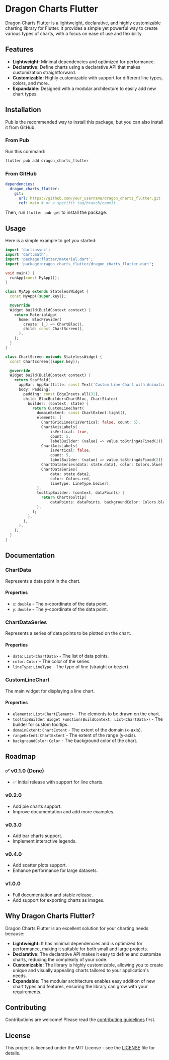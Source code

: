 # Dragon Charts Flutter

Dragon Charts Flutter is a lightweight, declarative, and highly customizable charting library for Flutter. It provides a simple yet powerful way to create various types of charts, with a focus on ease of use and flexibility.

## Features

- **Lightweight:** Minimal dependencies and optimized for performance.
- **Declarative:** Define charts using a declarative API that makes customization straightforward.
- **Customizable:** Highly customizable with support for different line types, colors, and more.
- **Expandable:** Designed with a modular architecture to easily add new chart types.

## Installation

Pub is the recommended way to install this package, but you can also install it from GitHub.

### From Pub

Run this command:

```bash
flutter pub add dragon_charts_flutter
```


### From GitHub

```yaml
dependencies:
  dragon_charts_flutter:
    git:
      url: https://github.com/your_username/dragon_charts_flutter.git
      ref: main # or a specific tag/branch/commit
```

Then, run `flutter pub get` to install the package.

## Usage

Here is a simple example to get you started:

```dart
import 'dart:async';
import 'dart:math';
import 'package:flutter/material.dart';
import 'package:dragon_charts_flutter/dragon_charts_flutter.dart';

void main() {
  runApp(const MyApp());
}

class MyApp extends StatelessWidget {
  const MyApp({super.key});

  @override
  Widget build(BuildContext context) {
    return MaterialApp(
      home: BlocProvider(
        create: (_) => ChartBloc(),
        child: const ChartScreen(),
      ),
    );
  }
}

class ChartScreen extends StatelessWidget {
  const ChartScreen({super.key});

  @override
  Widget build(BuildContext context) {
    return Scaffold(
      appBar: AppBar(title: const Text('Custom Line Chart with Animation')),
      body: Padding(
        padding: const EdgeInsets.all(32),
        child: BlocBuilder<ChartBloc, ChartState>(
          builder: (context, state) {
            return CustomLineChart(
              domainExtent: const ChartExtent.tight(),
              elements: [
                ChartGridLines(isVertical: false, count: 5),
                ChartAxisLabels(
                    isVertical: true,
                    count: 5,
                    labelBuilder: (value) => value.toStringAsFixed(2)),
                ChartAxisLabels(
                    isVertical: false,
                    count: 5,
                    labelBuilder: (value) => value.toStringAsFixed(2)),
                ChartDataSeries(data: state.data1, color: Colors.blue),
                ChartDataSeries(
                    data: state.data2,
                    color: Colors.red,
                    lineType: LineType.bezier),
              ],
              tooltipBuilder: (context, dataPoints) {
                return ChartTooltip(
                    dataPoints: dataPoints, backgroundColor: Colors.black);
              },
            );
          },
        ),
      ),
    );
  }
}
```

## Documentation

### ChartData

Represents a data point in the chart.

#### Properties

- `x`: `double` - The x-coordinate of the data point.
- `y`: `double` - The y-coordinate of the data point.

### ChartDataSeries

Represents a series of data points to be plotted on the chart.

#### Properties

- `data`: `List<ChartData>` - The list of data points.
- `color`: `Color` - The color of the series.
- `lineType`: `LineType` - The type of line (straight or bezier).

### CustomLineChart

The main widget for displaying a line chart.

#### Properties

- `elements`: `List<ChartElement>` - The elements to be drawn on the chart.
- `tooltipBuilder`: `Widget Function(BuildContext, List<ChartData>)` - The builder for custom tooltips.
- `domainExtent`: `ChartExtent` - The extent of the domain (x-axis).
- `rangeExtent`: `ChartExtent` - The extent of the range (y-axis).
- `backgroundColor`: `Color` - The background color of the chart.

## Roadmap

### ✅ v0.1.0 (Done)

 - ✅ Initial release with support for line charts.

### v0.2.0

- Add pie charts support.
- Improve documentation and add more examples.

### v0.3.0

- Add bar charts support.
- Implement interactive legends.

### v0.4.0

- Add scatter plots support.
- Enhance performance for large datasets.

### v1.0.0

- Full documentation and stable release.
- Add support for exporting charts as images.

## Why Dragon Charts Flutter?

Dragon Charts Flutter is an excellent solution for your charting needs because:

- **Lightweight:** It has minimal dependencies and is optimized for performance, making it suitable for both small and large projects.
- **Declarative:** The declarative API makes it easy to define and customize charts, reducing the complexity of your code.
- **Customizable:** The library is highly customizable, allowing you to create unique and visually appealing charts tailored to your application's needs.
- **Expandable:** The modular architecture enables easy addition of new chart types and features, ensuring the library can grow with your requirements.

## Contributing

Contributions are welcome! Please read the [contributing guidelines](CONTRIBUTING.md) first.

## License

This project is licensed under the MIT License - see the [LICENSE](LICENSE.md) file for details.